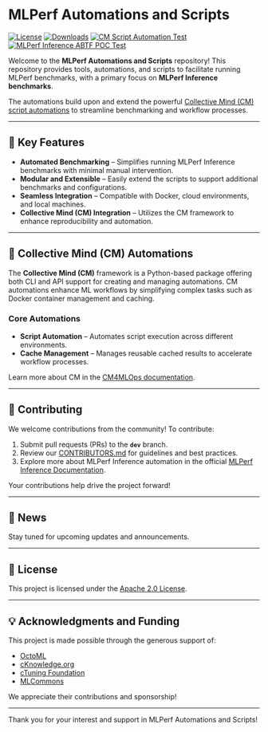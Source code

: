 # MLPerf Automations and Scripts

[![License](https://img.shields.io/badge/License-Apache%202.0-green)](LICENSE.md)
[![Downloads](https://static.pepy.tech/badge/cm4mlops)](https://pepy.tech/project/cm4mlops)
[![CM Script Automation Test](https://github.com/mlcommons/mlperf-automations/actions/workflows/test-cm-script-features.yml/badge.svg)](https://github.com/mlcommons/mlperf-automations/actions/workflows/test-cm-script-features.yml)
[![MLPerf Inference ABTF POC Test](https://github.com/mlcommons/mlperf-automations/actions/workflows/test-mlperf-inference-abtf-poc.yml/badge.svg)](https://github.com/mlcommons/mlperf-automations/actions/workflows/test-mlperf-inference-abtf-poc.yml)

Welcome to the **MLPerf Automations and Scripts** repository! This repository provides tools, automations, and scripts to facilitate running MLPerf benchmarks, with a primary focus on **MLPerf Inference benchmarks**.

The automations build upon and extend the powerful [Collective Mind (CM) script automations](https://github.com/mlcommons/cm4mlops/tree/main/automation/script) to streamline benchmarking and workflow processes.

---

## 🚀 Key Features
- **Automated Benchmarking** – Simplifies running MLPerf Inference benchmarks with minimal manual intervention.
- **Modular and Extensible** – Easily extend the scripts to support additional benchmarks and configurations.
- **Seamless Integration** – Compatible with Docker, cloud environments, and local machines.
- **Collective Mind (CM) Integration** – Utilizes the CM framework to enhance reproducibility and automation.

---

## 🧰 Collective Mind (CM) Automations

The **Collective Mind (CM)** framework is a Python-based package offering both CLI and API support for creating and managing automations. CM automations enhance ML workflows by simplifying complex tasks such as Docker container management and caching.

### Core Automations
- **Script Automation** – Automates script execution across different environments.
- **Cache Management** – Manages reusable cached results to accelerate workflow processes.

Learn more about CM in the [CM4MLOps documentation](https://github.com/mlcommons/cm4mlops).

---

## 🤝 Contributing
We welcome contributions from the community! To contribute:
1. Submit pull requests (PRs) to the **`dev`** branch.
2. Review our [CONTRIBUTORS.md](here) for guidelines and best practices.
3. Explore more about MLPerf Inference automation in the official [MLPerf Inference Documentation](https://docs.mlcommons.org/inference/).

Your contributions help drive the project forward!

---

## 📰 News
Stay tuned for upcoming updates and announcements.

---

## 📄 License
This project is licensed under the [Apache 2.0 License](LICENSE.md).

---

## 💡 Acknowledgments and Funding
This project is made possible through the generous support of:
- [OctoML](https://octoml.ai)
- [cKnowledge.org](https://cKnowledge.org)
- [cTuning Foundation](https://cTuning.org)
- [MLCommons](https://mlcommons.org)

We appreciate their contributions and sponsorship!

---

Thank you for your interest and support in MLPerf Automations and Scripts!
